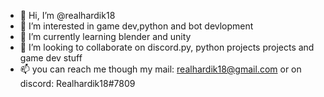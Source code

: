 - 👋 Hi, I’m @realhardik18
- 👀 I’m interested in game dev,python  and bot devlopment
- 🌱 I’m currently learning blender and unity
- 💞️ I’m looking to collaborate on discord.py, python projects projects and game dev stuff
- 📫 you can reach me though my mail: realhardik18@gmail.com or on discord: Realhardik18#7809

<!---
realhardik18/realhardik18 is a ✨ special ✨ repository because its `README.md` (this file) appears on your GitHub profile.
You can click the Preview link to take a look at your changes.
--->
